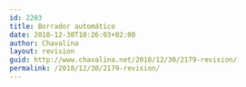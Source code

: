 ```yaml
---
id: 2203
title: Borrador automático
date: 2010-12-30T10:26:03+02:00
author: Chavalina
layout: revision
guid: http://www.chavalina.net/2010/12/30/2179-revision/
permalink: /2010/12/30/2179-revision/
---
```

